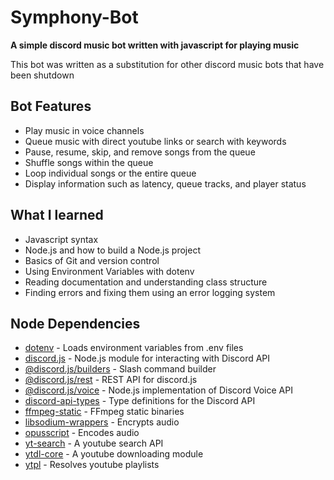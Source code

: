 # Symphony-Bot
**A simple discord music bot written with javascript for playing music**

This bot was written as a substitution for other discord music bots that have been shutdown

## Bot Features
- Play music in voice channels
- Queue music with direct youtube links or search with keywords
- Pause, resume, skip, and remove songs from the queue
- Shuffle songs within the queue
- Loop individual songs or the entire queue
- Display information such as latency, queue tracks, and player status

## What I learned
- Javascript syntax
- Node.js and how to build a Node.js project
- Basics of Git and version control
- Using Environment Variables with dotenv
- Reading documentation and understanding class structure
- Finding errors and fixing them using an error logging system

## Node Dependencies
- [dotenv](https://www.npmjs.com/package/dotenv) - Loads environment variables from .env files
- [discord.js](https://www.npmjs.com/package/discord.js) - Node.js module for interacting with Discord API
- [@discord.js/builders](https://www.npmjs.com/package/@discordjs/builders) - Slash command builder
- [@discord.js/rest](https://www.npmjs.com/package/@discordjs/rest) - REST API for discord.js
- [@discord.js/voice](https://www.npmjs.com/package/@discordjs/voice) - Node.js implementation of Discord Voice API
- [discord-api-types](https://www.npmjs.com/package/discord-api-types) - Type definitions for the Discord API
- [ffmpeg-static](https://www.npmjs.com/package/ffmpeg-static) - FFmpeg static binaries
- [libsodium-wrappers](https://www.npmjs.com/package/libsodium-wrappers) - Encrypts audio
- [opusscript](https://www.npmjs.com/package/opusscript) - Encodes audio
- [yt-search](https://www.npmjs.com/package/yt-search) - A youtube search API
- [ytdl-core](https://www.npmjs.com/package/ytdl-core) - A youtube downloading module
- [ytpl](https://www.npmjs.com/package/ytpl) - Resolves youtube playlists
